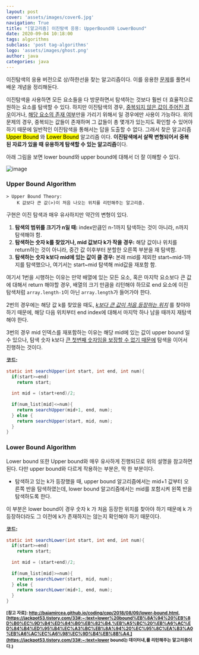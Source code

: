 ```yaml
---
layout: post
cover: 'assets/images/cover6.jpg'
navigation: True
title: "[알고리즘] 이진탐색 응용: UpperBound와 LowerBound"
date: 2020-09-04 10:18:00
tags: algorithms
subclass: 'post tag-algorithms'
logo: 'assets/images/ghost.png'
author: java
categories: java
---
```



이진탐색의 응용 버전으로 상/하한선을 찾는 알고리즘이다. 이를 응용한 [문제](https://www.acmicpc.net/problem/10816)를 풀면서 배운 개념을 정리해둔다. 

이진탐색을 사용하면 모든 요소들을 다 방문하면서 탐색하는 것보다 훨씬 더 효율적으로 원하는 요소를 탐색할 수 있다. 하지만 이진탐색의 경우, <u>중복되지 않은 값이 주어진 경우</u>이거나, <u>해당 요소의 존재 여부</u>만을 가리기 위해서 일 경우에만 사용이 가능하다. 위의 문제의 경우, 중복되는 값들이 존재하며 그 값들이 총 몇개가 있는지도 확인할 수 있어야 하기 때문에 일반적인 이진탐색을 통해서는 답을 도출할 수 없다. 그래서 찾은 알고리즘 <mark>Upper Bound</mark> 와 <mark>Lower Bound</mark> 알고리즘 이다. **이진탐색에서 살짝 변형되어서 중복된 자료가 있을 때 유용하게 탐색할 수 있는 알고리즘**이다. 

아래 그림을 보면 lower bound와 upper bound에 대해서 더 잘 이해할 수 있다. 

![image](https://user-images.githubusercontent.com/63405904/111030306-c4d70300-8444-11eb-8b82-7ad2c3cc0ec1.png)



### Upper Bound Algorithm

```
> Upper Bound Theory:
	K 값보다 큰 값(>)이 처음 나오는 위치를 리턴해주는 알고리즘. 
```

구현은 이진 탐색과 매우 유사하지만 약간의 변형이 있다. 

1. **탐색의 범위를 크기가 n일 때:** index만큼인 n-1까지 탐색하는 것이 아니라, n까지 탐색해야 함.
2. **탐색하는 숫자 k를 찾았거나, mid 값보다 k가 작을 경우:**  해당 값이나 위치를 return하는 것이 아니라, 중간 값 이후부터 분할한 오른쪽 부분을 재 탐색함. 
3. **탐색하는 숫자 k보다 mid에 있는 값이 클 경우:** 본래 mid를 제외한 start~mid-1까지를 탐색했으나, 여기서는 start~mid 탐색해 mid값을 재포함 함. 



여기서 1번을 시행하는 이유는 만약 배열에 있는 모든 요소, 혹은 마지막 요소보다 큰 값에 대해서 return 해야할 경우, 배열의 크기 만큼을 리턴해야 하므로 end 요소에 이진 탐색처럼 `array.length-1`이 아닌 `array.length`가 들어가야 한다. 

2번의 경우에는 해당 값 k를 찾았을 때도, *<u>k보다 큰 값이 처음 등장하는 위치</u>* 를 찾아야 하기 때문에, 해당 다음 위치부터 end index에 대해서 마지막 하나 남을 때까지 재탐색 해야 한다. 

3번의 경우 mid 인덱스를 재포함하는 이유는 해당 mid에 있는 값이 upper bound 일 수 있으나, 탐색 숫자 k보다 <u>큰 첫번째 숫자임을 보장할 수 없기 때문에</u> 탐색을 이어서 진행하는 것이다. 



**코드:**

```java
static int searchUpper(int start, int end, int num){
  if(start>=end)
    return start;
  
  int mid = (start+end)/2;
  
  if(num_list[mid]<=num){
    return searchUpper(mid+1, end, num);
  } else {
    return searchUpper(start, mid, num);
  }
}
```



### Lower Bound Algorithm

Lower bound 또한 Upper bound와 매우 유사하게 진행되므로 위의 설명을 참고하면 된다. 다만 upper bound와 다르게 작용하는 부분은, 딱 한 부분이다. 

* 탐색하고 있는 k가 등장했을 때, upper bound 알고리즘에서는 mid+1 값부터 오른쪽 반을 탐색하였는데, lower bound 알고리즘에서는 mid를 포함시켜 왼쪽 반을 탐색하도록 한다. 

이 부분은 lower bound이 경우 숫자 k 가 처음 등장한 위치를 찾아야 하기 때문에 k 가 등장하더라도 그 이전에 k가 존재하지는 않는지 확인해야 하기 때문이다. 



**코드:**

```java
static int searchLower(int start, int end, int num){
  if(start>=end)
    return start;
  
  int mid = (start+end)/2;
  
  if(num_list[mid]>=num){
    return searchLower(start, mid, num);
  } else {
    return searchLower(mid+1, end, num);
  }
}
```







**<small>[참고 자료]: http://bajamircea.github.io/coding/cpp/2018/08/09/lower-bound.html, [https://jackpot53.tistory.com/33#:~:text=lower%20bound%EB%8A%94%20%EB%8D%B0%EC%9D%B4%ED%84%B0%EB%82%B4,%EB%A5%BC%20%EB%A6%AC%ED%84%B4%ED%95%B4%EC%A3%BC%EB%8A%94%20%EC%95%8C%EA%B3%A0%EB%A6%AC%EC%A6%98%EC%9D%B4%EB%8B%A4.](https://jackpot53.tistory.com/33#:~:text=lower bound는 데이터내,를 리턴해주는 알고리즘이다.) </small>**